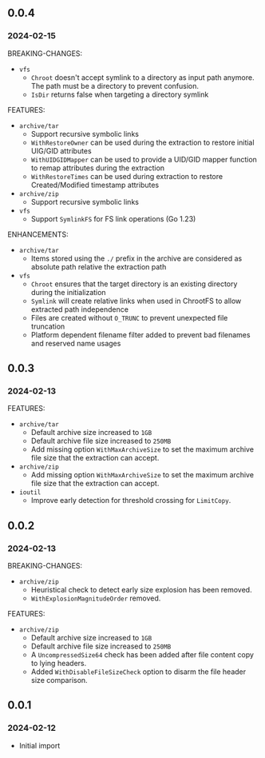 ## 0.0.4

### 2024-02-15

BREAKING-CHANGES:

* `vfs`
  * `Chroot` doesn't accept symlink to a directory as input path anymore. The
    path must be a directory to prevent confusion.
  * `IsDir` returns false when targeting a directory symlink

FEATURES:

* `archive/tar`
  * Support recursive symbolic links
  * `WithRestoreOwner` can be used during the extraction to restore initial
    UIG/GID attributes
  * `WithUIDGIDMapper` can be used to provide a UID/GID mapper function to remap
    attributes during the extraction
  * `WithRestoreTimes` can be used during extraction to restore Created/Modified
    timestamp attributes
* `archive/zip`
  * Support recursive symbolic links
* `vfs`
  * Support `SymlinkFS` for FS link operations (Go 1.23)

ENHANCEMENTS:

* `archive/tar`
  * Items stored using the `./` prefix in the archive are considered as absolute
    path relative the extraction path
* `vfs`
  * `Chroot` ensures that the target directory is an existing directory during
    the initialization
  * `Symlink` will create relative links when used in ChrootFS to allow extracted
    path independence
  * Files are created without `O_TRUNC` to prevent unexpected file truncation
  * Platform dependent filename filter added to prevent bad filenames and
    reserved name usages

## 0.0.3

### 2024-02-13

FEATURES:

* `archive/tar`
  * Default archive size increased to `1GB`
  * Default archive file size increased to `250MB`
  * Add missing option `WithMaxArchiveSize` to set the maximum archive file size
    that the extraction can accept.
* `archive/zip`
  * Add missing option `WithMaxArchiveSize` to set the maximum archive file size
    that the extraction can accept.
* `ioutil`
  * Improve early detection for threshold crossing for `LimitCopy`.

## 0.0.2

### 2024-02-13

BREAKING-CHANGES:

* `archive/zip`
  * Heuristical check to detect early size explosion has been removed.
  * `WithExplosionMagnitudeOrder` removed.

FEATURES:

* `archive/zip`
  * Default archive size increased to `1GB`
  * Default archive file size increased to `250MB`
  * A `UncompressedSize64` check has been added after file content copy to
    lying headers.
  * Added `WithDisableFileSizeCheck` option to disarm the file header size
    comparison.

## 0.0.1

### 2024-02-12

* Initial import

